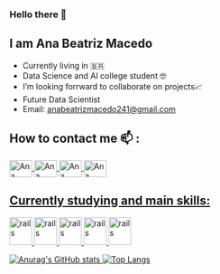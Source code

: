 ### Hello there 👋
## I am Ana Beatriz Macedo
- Currently living in :brazil:
- Data Science and AI college student :nerd_face:
- I’m looking forrward to collaborate on projects📈
- Future Data Scientist
- Email: anabeatrizmacedo241@gmail.com

## How to contact me 📫 :
<a href="https://www.linkedin.com/in/ana-beatriz-oliveira-de-macedo-85b05b215/" target="_blank">
<img align="center" alt='Ana Beatriz-linkedin' height='30' width='40' src="https://cdn.jsdelivr.net/gh/devicons/devicon/icons/linkedin/linkedin-original.svg" style="max-width:100%;">
<a href="https://www.instagram.com/bibismacedo_14/" target="_blank">
<img align="center" alt='Ana Beatriz-Instagram' height='30' width='40' src="https://camo.githubusercontent.com/c9dacf0f25a1489fdbc6c0d2b41cda58b77fa210a13a886d6f99e027adfbd358/68747470733a2f2f6564656e742e6769746875622e696f2f537570657254696e7949636f6e732f696d616765732f7376672f696e7374616772616d2e737667" style="max-width: 100%;">
<a href="anabeatrizmacedo241@gmail.com" target="_blank">
<img align="center" alt='Ana Beatriz-Email' height='30' width= '40' src="https://camo.githubusercontent.com/4a3dd8d10a27c272fd04b2ce8ed1a130606f95ea6a76b5e19ce8b642faa18c27/68747470733a2f2f6564656e742e6769746875622e696f2f537570657254696e7949636f6e732f696d616765732f7376672f676d61696c2e737667" style="max-width: 100%;">
<a href="https://github.com/AnabeatrizMacedo241" target="_blank">
<img align="center" alt='Ana Beatriz-github' height='30' width='40' src="https://cdn.jsdelivr.net/gh/devicons/devicon/icons/github/github-original.svg" style="max-width: 100%;">

  
## Currently studying and main skills:
<img src="https://cdn.jsdelivr.net/gh/devicons/devicon/icons/python/python-original.svg" alt="rails" width='40' height='49' style='max-width: 100%;'></img>
<img src="https://cdn.jsdelivr.net/gh/devicons/devicon/icons/jupyter/jupyter-original-wordmark.svg" alt="rails" width='40' height='49' style='max-width: 100%;'></img>
<img src="https://cdn.jsdelivr.net/gh/devicons/devicon/icons/css3/css3-original.svg" alt="rails" width='40' height='49' style='max-width: 100%;'></img>
<img src="https://cdn.jsdelivr.net/gh/devicons/devicon/icons/html5/html5-original.svg" alt="rails" width='40' height='49' style='max-width: 100%;'></img>
<img src="https://cdn.worldvectorlogo.com/logos/power-bi.svg" alt="rails" width='40' height='49' style='max-width: 100%;'></img>

![Anurag's GitHub stats](https://github-readme-stats.vercel.app/api?username=AnabeatrizMacedo241&theme=chartreuse-dark&show_icons=true)
[![Top Langs](https://github-readme-stats.vercel.app/api/top-langs/?username=AnabeatrizMacedo241&theme=chartreuse-dark&show_icons=true&layout=compact)](https://github.com/https://github.com/AnabeatrizMacedo241/github-readme-stats)


